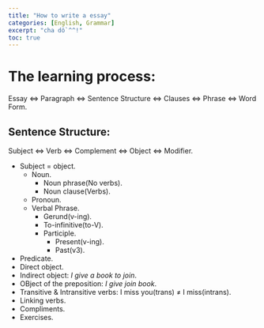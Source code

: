 ```yaml
---
title: "How to write a essay"
categories: [English, Grammar]
excerpt: "cha dồ ^^!"
toc: true
---
```

# The learning process:
Essay &hArr; Paragraph &hArr; Sentence Structure &hArr; Clauses &hArr; 	Phrase &hArr; Word Form.

## Sentence Structure:
Subject &hArr; Verb  &hArr; Complement &hArr; Object &hArr; Modifier.
* Subject = object.
  * Noun.
    * Noun phrase(No verbs).
    * Noun clause(Verbs).
  * Pronoun.
  * Verbal Phrase.
    * Gerund(v-ing).
    * To-infinitive(to-V).
    * Participle.
      * Present(v-ing).
      * Past(v3).
* Predicate. 
* Direct object.
* Indirect object: *I give a book to join*.
* OBject of the preposition: *I give join book*.
* Transitive & Intransitive verbs: I miss you(trans) &ne; I miss(intrans). 
* Linking verbs.
* Compliments.
* Exercises.